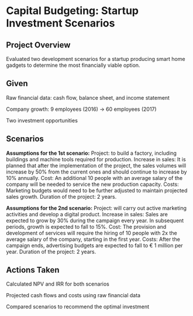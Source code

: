 # Capital Budgeting: Startup Investment Scenarios
## Project Overview

Evaluated two development scenarios for a startup producing smart home gadgets to determine the most financially viable option.

## Given

Raw financial data: cash flow, balance sheet, and income statement

Company growth: 9 employees (2016) → 60 employees (2017)

Two investment opportunities

## Scenarios

**Assumptions for the 1st scenario:**
Project: to build a factory, including buildings and machine tools required for production.
Increase in sales: It is planned that after the implementation of the project, the sales volumes will increase by 50% from the current ones and should continue to increase by 10% annually.
Cost: An additional 10 people with an average salary of the company will be needed to service the new production capacity.
Costs: Marketing budgets would need to be further adjusted to maintain projected sales growth.
Duration of the project: 2 years.

**Assumptions for the 2nd scenario:**
Project: will carry out active marketing activities and develop a digital product.
Increase in sales: Sales are expected to grow by 30% during the campaign every year. In subsequent periods, growth is expected to fall to 15%.
Cost: The provision and development of services will require the hiring of 10 people with 2x the average salary of the company, starting in the first year.
Costs: After the campaign ends, advertising budgets are expected to fall to € 1 million per year.
Duration of the project: 2 years.

## Actions Taken

Calculated NPV and IRR for both scenarios

Projected cash flows and costs using raw financial data

Compared scenarios to recommend the optimal investment
